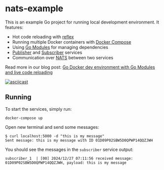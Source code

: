 # nats-example

This is an example Go project for running local development environment. It features:

* Hot code reloading with [reflex](https://github.com/cespare/reflex)
* Running multiple Docker containers with [Docker Compose](https://docs.docker.com/compose)
* Using [Go Modules](https://github.com/golang/go/wiki/Modules) for managing dependencies
* [Publisher](publisher/main.go) and [Subscriber](subscriber/main.go) services
* Communication over [NATS](https://nats.io/) between two services

Read more in our blog post: [Go Docker dev environment with Go Modules and live code reloading](https://threedots.tech/post/go-docker-dev-environment-with-go-modules-and-live-code-reloading/)

[![asciicast](https://asciinema.org/a/kas6dYKpMzyubpCmW9aOjnBIu.svg)](https://asciinema.org/a/kas6dYKpMzyubpCmW9aOjnBIu)

## Running

To start the services, simply run:

```
docker-compose up
```

Open new terminal and send some messages:

```
$ curl localhost:5000 -d "this is my message"
Sent message: this is my message with ID 01D09P02SBW5D0QPWP14QQZJWH
```

You should see the messages in the `subscriber` service output:

```
subscriber_1  | [00] 2024/12/27 07:11:56 received message: 01D09P02SBW5D0QPWP14QQZJWH, payload: this is my message
```